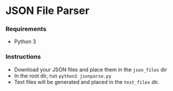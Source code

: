 # JSON File Parser

### Requirements

- Python 3

### Instructions

- Download your JSON files and place them in the `json_files` dir
- In the root dir, run `python3 jsonparse.py`
- Text files will be generated and placed in the `text_files` dir.